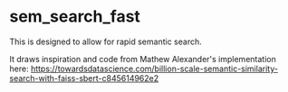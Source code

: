 # sem_search_fast
 
This is designed to allow for rapid semantic search.

It draws inspiration and code from Mathew Alexander's implementation here: https://towardsdatascience.com/billion-scale-semantic-similarity-search-with-faiss-sbert-c845614962e2